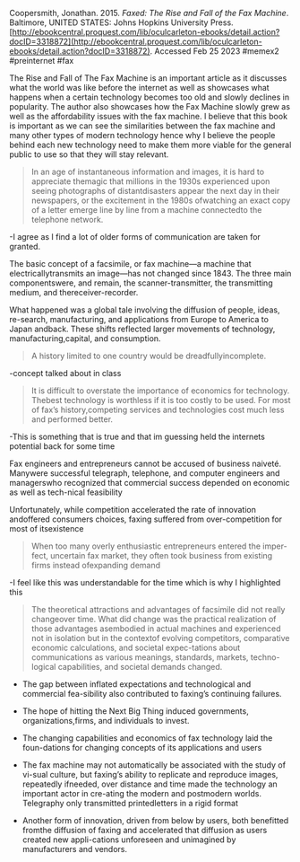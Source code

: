 
Coopersmith, Jonathan. 2015. _Faxed: The Rise and Fall of the Fax Machine_. Baltimore, UNITED STATES: Johns Hopkins University Press. [http://ebookcentral.proquest.com/lib/oculcarleton-ebooks/detail.action?docID=3318872](http://ebookcentral.proquest.com/lib/oculcarleton-ebooks/detail.action?docID=3318872). Accessed Feb 25 2023
#memex2 #preinternet #fax

The Rise and Fall of The Fax Machine is an important article as it discusses what the world was like before the internet as well as showcases what happens when a certain technology becomes too old and slowly declines in popularity.  The author also showcases how the Fax Machine slowly grew as well as the affordability issues with the fax machine. I believe that this book is important as we can see the similarities between the fax machine and many other types of modern technology hence why I believe the people behind each new technology need to make them more viable for the general public to use so that they will stay relevant.


> In an age of instantaneous information and images, it is hard to appreciate themagic that millions in the 1930s experienced upon seeing photographs of distantdisasters appear the next day in their newspapers, or the excitement in the 1980s ofwatching an exact copy of a letter emerge line by line from a machine connectedto the telephone network.

-I agree as I find a lot of older forms of communication are taken for granted.

The basic concept of a facsimile, or fax machine—a machine that electricallytransmits an image—has not changed since 1843. The three main componentswere, and remain, the scanner-transmitter, the transmitting medium, and thereceiver-recorder.


What happened was a global tale involving the diffusion of people, ideas, re-search, manufacturing, and applications from Europe to America to Japan andback. These shifts reflected larger movements of technology, manufacturing,capital, and consumption.


> A history limited to one country would be dreadfullyincomplete.

-concept talked about in class

> It is difficult to overstate the importance of economics for technology. Thebest technology is worthless if it is too costly to be used. For most of fax’s history,competing services and technologies cost much less and performed better.

-This is something that is true and that im guessing held the internets potential back for some time

Fax engineers and entrepreneurs cannot be accused of business naiveté. Manywere successful telegraph, telephone, and computer engineers and managerswho recognized that commercial success depended on economic as well as tech-nical feasibility

Unfortunately, while competition accelerated the rate of innovation andoffered consumers choices, faxing suffered from over-competition for most of itsexistence


> When too many overly enthusiastic entrepreneurs entered the imper-fect, uncertain fax market, they often took business from existing firms instead ofexpanding demand

-I feel like this was understandable for the time which is why I highlighted this

> The theoretical attractions and advantages of facsimile did not really changeover time. What did change was the practical realization of those advantages asembodied in actual machines and experienced not in isolation but in the contextof evolving competitors, comparative economic calculations, and societal expec-tations about communications as various meanings, standards, markets, techno-logical capabilities, and societal demands changed.


- The gap between inflated expectations and technological and commercial fea-sibility also contributed to faxing’s continuing failures.

- The hope of hitting the Next Big Thing induced governments, organizations,firms, and individuals to invest.

- The changing capabilities and economics of fax technology laid the foun-dations for changing concepts of its applications and users

- The fax machine may not automatically be associated with the study of vi-sual culture, but faxing’s ability to replicate and reproduce images, repeatedly ifneeded, over distance and time made the technology an important actor in cre-ating the modern and postmodern worlds. Telegraphy only transmitted printedletters in a rigid format

- Another form of innovation, driven from below by users, both benefitted fromthe diffusion of faxing and accelerated that diffusion as users created new appli-cations unforeseen and unimagined by manufacturers and vendors.










